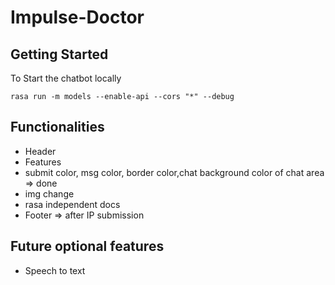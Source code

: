 # Impulse-Doctor

## Getting Started

To Start the chatbot locally
```
rasa run -m models --enable-api --cors "*" --debug
```

## Functionalities
* Header
* Features
* submit color, msg color, border color,chat background color of chat area => done
* img change 
* rasa independent docs 
* Footer => after IP submission

## Future optional features
* Speech to text 
